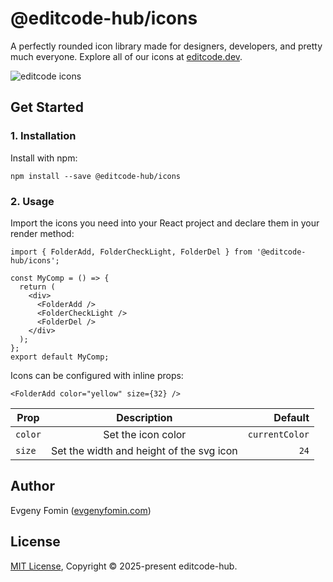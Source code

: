 # @editcode-hub/icons

A perfectly rounded icon library made for designers, developers, and pretty much everyone. Explore all of our icons at [editcode.dev](http://editcode.dev/hub/icons "editcode.dev").

![editcode icons](https://iili.io/3h3D9cX.png)

## Get Started

### 1. Installation

Install with npm:

```
npm install --save @editcode-hub/icons
```

### 2. Usage

Import the icons you need into your React project and declare them in your render method:

```
import { FolderAdd, FolderCheckLight, FolderDel } from '@editcode-hub/icons';

const MyComp = () => {
  return (
    <div>
      <FolderAdd />
      <FolderCheckLight />
      <FolderDel />
    </div>
  );
};
export default MyComp;
```

Icons can be configured with inline props:

```
<FolderAdd color="yellow" size={32} />
```

| Prop    |               Description                |        Default |
| ------- | :--------------------------------------: | -------------: |
| `color` |            Set the icon color            | `currentColor` |
| `size`  | Set the width and height of the svg icon |           `24` |

## Author

Evgeny Fomin ([evgenyfomin.com](https://evgenyfomin.com))

## License

[MIT License](https://github.com/editcode-hub/icons/blob/main/LICENSE), Copyright © 2025-present editcode-hub.
